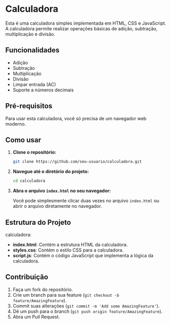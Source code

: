 # Calculadora

Esta é uma calculadora simples implementada em HTML, CSS e JavaScript. A calculadora permite realizar operações básicas de adição, subtração, multiplicação e divisão.

## Funcionalidades

- Adição
- Subtração
- Multiplicação
- Divisão
- Limpar entrada (AC)
- Suporte a números decimais

## Pré-requisitos

Para usar esta calculadora, você só precisa de um navegador web moderno.

## Como usar

1. **Clone o repositório:**

    ```sh
    git clone https://github.com/seu-usuario/calculadora.git
    ```

2. **Navegue até o diretório do projeto:**

    ```sh
    cd calculadora
    ```

3. **Abra o arquivo `index.html` no seu navegador:**

    Você pode simplesmente clicar duas vezes no arquivo `index.html` ou abrir o arquivo diretamente no navegador.

## Estrutura do Projeto

calculadora:
- **index.html**: Contém a estrutura HTML da calculadora.
- **styles.css**: Contém o estilo CSS para a calculadora.
- **script.js**: Contém o código JavaScript que implementa a lógica da calculadora.

## Contribuição

1. Faça um fork do repositório.
2. Crie um branch para sua feature (`git checkout -b feature/AmazingFeature`).
3. Commit suas alterações (`git commit -m 'Add some AmazingFeature'`).
4. Dê um push para o branch (`git push origin feature/AmazingFeature`).
5. Abra um Pull Request.




